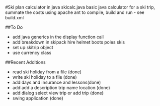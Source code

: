 #Ski plan calculator in java skicalc.java
basic java calculator for a ski trip, summate the costs
using apache ant to compile, build and run - see build.xml

##To Do
+ add java generics in the display function call
+ add breakdown in skipack hire helmet boots poles skis
+ set up skitrip object
+ use currency class


##Recent Additions

+ read ski holiday from a file (done)
+ write ski holiday to a file (done)
+ add days and insurance and lessons(done)
+ add add a description trip name location (done)
+ add dialog select view trip or add trip (done)
+ swing application (done)
